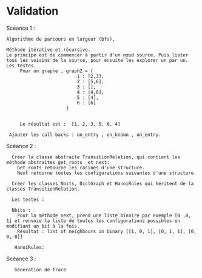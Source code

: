 # Validation

Scéance 1 : 

    Algorithme de parcours en largeur (bfs).

    Méthode itérative et récursive.
    Le principe est de commencer à partir d'un nœud source. Puis lister tous les voisins de la source, pour ensuite les explorer un par un. 
    Les testes.
         Pour un graphe , graph2 = {
                              1 : [2,3],
                              2 : [5,6],
                              3 : [],
                              4 : [4,6],
                              5 : [4],
                              6 : [6]
                          }


         Le résultat est :  [1, 2, 3, 5, 6, 4]
     
     Ajouter les call-backs : on_entry , on_known , on_entry.
         
         
Scéance 2 : 

      Créer la classe abstraite TransitionRelation, qui contient les méthode abstraites get_roots  et next:
        Get_roots retourne les racines d'une structure.
        Next retourne toutes les configurations suivantes d'une structure. 
      
      Créer les classes Nbits, DictGraph et HanoiRules qui héritent de la classes TransitionRelation.
      
      Les testes : 
      
      Nbits : 
        Pour la méthode next, prend une liste binaire par exemple [0 ,0, 1] et renvoie la liste de toutes les configurations possibles en modifiant un bit à la fois.
        Résultat : list of neighbours in binary [[1, 0, 1], [0, 1, 1], [0, 0, 0]]
     
       HanoiRules:
     
Scéance 3 : 


       Géneration de trace

